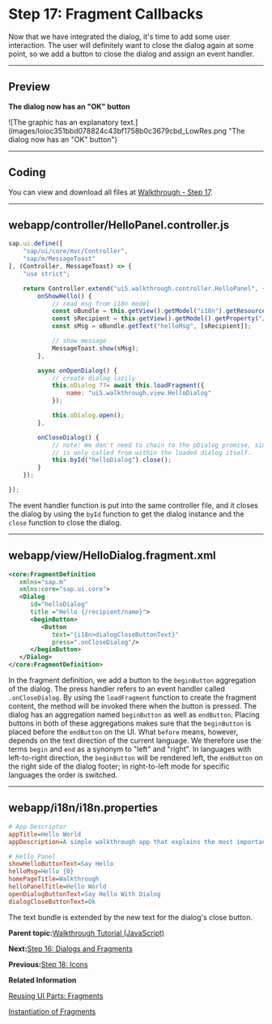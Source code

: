<!-- loio354f98ed2b514ba9960556333428d35e -->

# Step 17: Fragment Callbacks

Now that we have integrated the dialog, it's time to add some user interaction. The user will definitely want to close the dialog again at some point, so we add a button to close the dialog and assign an event handler.

***

## Preview

  
  
**The dialog now has an "OK" button**

![The graphic has an explanatory text.](images/loioc351bbd078824c43bf1758b0c3679cbd_LowRes.png "The dialog now has an "OK" button")

***

<a name="loio354f98ed2b514ba9960556333428d35e__section_mt1_5fk_syb"/>

## Coding

You can view and download all files at [Walkthrough - Step 17](https://ui5.sap.com/#/entity/sap.m.tutorial.walkthrough/sample/sap.m.tutorial.walkthrough.17).

***

<a name="loio354f98ed2b514ba9960556333428d35e__section_nt1_5fk_syb"/>

## webapp/controller/HelloPanel.controller.js

```js
sap.ui.define([
	"sap/ui/core/mvc/Controller",
	"sap/m/MessageToast"
], (Controller, MessageToast) => {
	"use strict";

	return Controller.extend("ui5.walkthrough.controller.HelloPanel", {
		onShowHello() {
			// read msg from i18n model
			const oBundle = this.getView().getModel("i18n").getResourceBundle();
			const sRecipient = this.getView().getModel().getProperty("/recipient/name");
			const sMsg = oBundle.getText("helloMsg", [sRecipient]);

			// show message
			MessageToast.show(sMsg);
		},

		async onOpenDialog() {
			// create dialog lazily
			this.oDialog ??= await this.loadFragment({
				name: "ui5.walkthrough.view.HelloDialog"
			});

			this.oDialog.open();
		},

		onCloseDialog() {
			// note: We don't need to chain to the pDialog promise, since this event handler
			// is only called from within the loaded dialog itself.
			this.byId("helloDialog").close();
		}
	});

});
```

The event handler function is put into the same controller file, and it closes the dialog by using the `byId` function to get the dialog instance and the `close` function to close the dialog.

***

## webapp/view/HelloDialog.fragment.xml

```xml
<core:FragmentDefinition
   xmlns="sap.m"
   xmlns:core="sap.ui.core">
   <Dialog
      id="helloDialog"
      title ="Hello {/recipient/name}">
      <beginButton>
         <Button
            text="{i18n>dialogCloseButtonText}"
            press=".onCloseDialog"/>
      </beginButton>
   </Dialog>
</core:FragmentDefinition>
```

In the fragment definition, we add a button to the `beginButton` aggregation of the dialog. The press handler refers to an event handler called `.onCloseDialog`. By using the `loadFragment` function to create the fragment content, the method will be invoked there when the button is pressed. The dialog has an aggregation named `beginButton` as well as `endButton`. Placing buttons in both of these aggregations makes sure that the `beginButton` is placed before the `endButton` on the UI. What `before` means, however, depends on the text direction of the current language. We therefore use the terms `begin` and `end` as a synonym to "left" and "right". In languages with left-to-right direction, the `beginButton` will be rendered left, the `endButton` on the right side of the dialog footer; in right-to-left mode for specific languages the order is switched.

***

<a name="loio354f98ed2b514ba9960556333428d35e__section_d5m_ypr_r2b"/>

## webapp/i18n/i18n.properties

```ini
# App Descriptor
appTitle=Hello World
appDescription=A simple walkthrough app that explains the most important concepts of OpenUI5

# Hello Panel
showHelloButtonText=Say Hello
helloMsg=Hello {0}
homePageTitle=Walkthrough
helloPanelTitle=Hello World
openDialogButtonText=Say Hello With Dialog
dialogCloseButtonText=Ok
```

The text bundle is extended by the new text for the dialog's close button.

**Parent topic:**[Walkthrough Tutorial \(JavaScript\)](walkthrough-tutorial-javascript-3da5f4b.md "In this tutorial we will introduce you to all major development paradigms of OpenUI5.")

**Next:**[Step 16: Dialogs and Fragments](step-16-dialogs-and-fragments-4da7298.md "In this step, we will take a closer look at another element which can be used to assemble views: the fragment.")

**Previous:**[Step 18: Icons](step-18-icons-776f735.md "Our dialog is still pretty much empty. Since OpenUI5 is shipped with a large icon font that contains more than 500 icons, we will add an icon to greet our users when the dialog is opened.")

**Related Information**  


[Reusing UI Parts: Fragments](../04_Essentials/reusing-ui-parts-fragments-36a5b13.md "Fragments are light-weight UI parts (UI sub-trees) which can be reused, defined similar to views, but do not have any controller or other behavior code involved.")

[Instantiation of Fragments](../04_Essentials/instantiation-of-fragments-04129b2.md "OpenUI5 provides two options to instantiate a fragment: If it is instantiated inside a controller extending sap.ui.core.mvc.Controller, the loadFragment() function is the way to go. However, if it is instantiated in a non-controller artefact, the generic function sap.ui.core.Fragment.load() can be used.")

